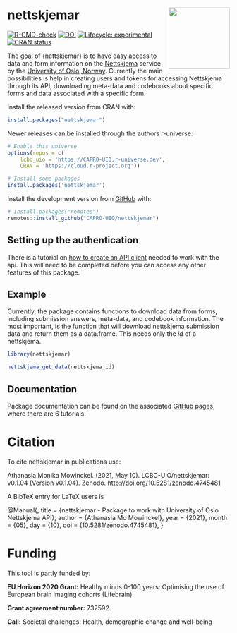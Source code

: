 

<!-- README.md is generated from README.Rmd. Please edit that file -->

# nettskjemar <img src='man/figures/logo.png' align="right" height="138.5" />

<!-- badges: start -->

[![R-CMD-check](https://github.com/capro-uio/nettskjemar/actions/workflows/R-CMD-check.yaml/badge.svg)](https://github.com/capro-uio/nettskjemar/actions/workflows/R-CMD-check.yaml)
[![DOI](https://zenodo.org/badge/206264675.svg)](https://zenodo.org/badge/latestdoi/206264675)
[![Lifecycle:
experimental](https://img.shields.io/badge/lifecycle-experimental-orange.svg)](https://lifecycle.r-lib.org/articles/stages.html)
[![CRAN
status](https://www.r-pkg.org/badges/version/nettskjemar.png)](https://CRAN.R-project.org/package=nettskjemar)
<!-- badges: end -->

The goal of {nettskjemar} is to have easy access to data and form
information on the [Nettskjema](https://nettskjema.no/) service by the
[University of Oslo, Norway](https://www.uio.no/english/). Currently the
main possibilities is help in creating users and tokens for accessing
Nettskjema through its API, downloading meta-data and codebooks about
specific forms and data associated with a specific form.

Install the released version from CRAN with:

``` r
install.packages("nettskjemar")
```

Newer releases can be installed through the authors r-universe:

``` r
# Enable this universe
options(repos = c(
    lcbc_uio = 'https://CAPRO-UIO.r-universe.dev',
    CRAN = 'https://cloud.r-project.org'))

# Install some packages
install.packages('nettskjemar')
```

Install the development version from [GitHub](https://github.com/) with:

``` r
# install.packages("remotes")
remotes::install_github("CAPRO-UIO/nettskjemar")
```

## Setting up the authentication

There is a tutorial on [how to create an API
client](https://CAPRO-UIO.github.io/nettskjemar/articles/authentication.html)
needed to work with the api. This will need to be completed before you
can access any other features of this package.

## Example

Currently, the package contains functions to download data from forms,
including submission answers, meta-data, and codebook information. The
most important, is the function that will download nettskjema submission
data and return them as a data.frame. This needs only the *id* of a
nettskjema.

``` r
library(nettskjemar)

nettskjema_get_data(nettskjema_id)
```

## Documentation

Package documentation can be found on the associated [GitHub
pages](https://CAPRO-UIO.github.io/nettskjemar/), where there are 6
tutorials.

# Citation

To cite nettskjemar in publications use:

Athanasia Monika Mowinckel. (2021, May 10). LCBC-UiO/nettskjemar:
v0.1.04 (Version v0.1.04). Zenodo. http://doi.org/10.5281/zenodo.4745481

A BibTeX entry for LaTeX users is

@Manual{, title = {nettskjemar - Package to work with University of Oslo
Nettskjema API}, author = {Athanasia Mo Mowinckel}, year = {2021}, month
= {05}, day = {10}, doi = {10.5281/zenodo.4745481}, }

# Funding

This tool is partly funded by:

**EU Horizon 2020 Grant:** Healthy minds 0-100 years: Optimising the use
of European brain imaging cohorts (Lifebrain).

**Grant agreement number:** 732592.

**Call:** Societal challenges: Health, demographic change and well-being
